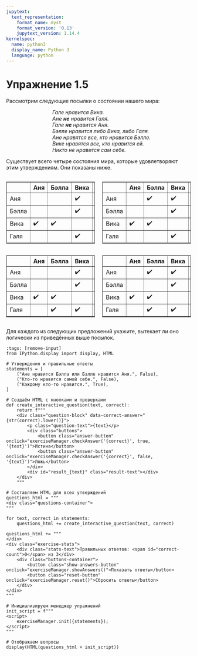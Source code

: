 ```yaml
---
jupytext:
  text_representation:
    format_name: myst
    format_version: '0.13'
    jupytext_version: 1.14.4
kernelspec:
  name: python3
  display_name: Python 3
  language: python
---
```


# Упражнение 1.5

Рассмотрим следующие посылки о состоянии нашего мира:

<p style="align: center; padding-left: 25%;">
<i>
Гале нравится Вика.<br>
Ане <b>не</b> нравится Галя.<br>
Гале <b>не</b> нравится Аня.<br>
Бэлле нравится либо Вика, либо Галя.<br>
Ане нравятся все, кто нравится Бэлле.<br>
Вике нравятся все, кто нравится ей.<br>
Никто не нравится сам себе.
</i>
</p>

Существует всего четыре состояния мира, которые удовлетворяют этим утверждениям. Они показаны ниже.

<div class="table-container">
<div style="display: flex; justify-content: space-between; gap: 20px;">

<table border="1" cellpadding="5" cellspacing="0" style="border-collapse: collapse;">
  <thead>
    <tr>
      <th></th>
      <th>Аня</th>
      <th>Бэлла</th>
      <th>Вика</th>
      <th>Галя</th>
    </tr>
  </thead>
  <tbody>
    <tr>
      <td>Аня</td>
      <td></td>
      <td></td>
      <td>✔️</td>
      <td></td>
    </tr>
    <tr>
      <td>Бэлла</td>
      <td></td>
      <td></td>
      <td>✔️</td>
      <td></td>
    </tr>
    <tr>
      <td>Вика</td>
      <td>✔️</td>
      <td>✔️</td>
      <td></td>
      <td>✔️</td>
    </tr>
    <tr>
      <td>Галя</td>
      <td></td>
      <td></td>
      <td>✔️</td>
      <td></td>
  </tbody>
</table>

<table border="1" cellpadding="5" cellspacing="0" style="border-collapse: collapse;">
  <thead>
    <tr>
      <th></th>
      <th>Аня</th>
      <th>Бэлла</th>
      <th>Вика</th>
      <th>Галя</th>
    </tr>
  </thead>
  <tbody>
    <tr>
      <td>Аня</td>
      <td></td>
      <td>✔️</td>
      <td>✔️</td>
      <td></td>
    </tr>
    <tr>
      <td>Бэлла</td>
      <td></td>
      <td></td>
      <td>✔️</td>
      <td></td>
    </tr>
    <tr>
      <td>Вика</td>
      <td>✔️</td>
      <td>✔️</td>
      <td></td>
      <td>✔️</td>
    </tr>
    <tr>
      <td>Галя</td>
      <td></td>
      <td></td>
      <td>✔️</td>
      <td></td>
  </tbody>
</table>

</div>

<div style="display: flex; justify-content: space-between; gap: 20px;">

<table border="1" cellpadding="5" cellspacing="0" style="border-collapse: collapse;">
  <thead>
    <tr>
      <th></th>
      <th>Аня</th>
      <th>Бэлла</th>
      <th>Вика</th>
      <th>Галя</th>
    </tr>
  </thead>
  <tbody>
    <tr>
      <td>Аня</td>
      <td></td>
      <td></td>
      <td>✔️</td>
      <td></td>
    </tr>
    <tr>
      <td>Бэлла</td>
      <td></td>
      <td></td>
      <td>✔️</td>
      <td></td>
    </tr>
    <tr>
      <td>Вика</td>
      <td>✔️</td>
      <td>✔️</td>
      <td></td>
      <td>✔️</td>
    </tr>
    <tr>
      <td>Галя</td>
      <td></td>
      <td>✔️</td>
      <td>✔️</td>
      <td></td>
  </tbody>
</table>

<table border="1" cellpadding="5" cellspacing="0" style="border-collapse: collapse;">
  <thead>
    <tr>
      <th></th>
      <th>Аня</th>
      <th>Бэлла</th>
      <th>Вика</th>
      <th>Галя</th>
    </tr>
  </thead>
  <tbody>
    <tr>
      <td>Аня</td>
      <td></td>
      <td>✔️</td>
      <td>✔️</td>
      <td></td>
    </tr>
    <tr>
      <td>Бэлла</td>
      <td></td>
      <td></td>
      <td>✔️</td>
      <td></td>
    </tr>
    <tr>
      <td>Вика</td>
      <td>✔️</td>
      <td>✔️</td>
      <td></td>
      <td>✔️</td>
    </tr>
    <tr>
      <td>Галя</td>
      <td></td>
      <td>✔️</td>
      <td>✔️</td>
      <td></td>
  </tbody>
</table>

</div>
</div>

Для каждого из следующих предложений укажите, вытекает ли оно логически из приведённых выше посылок.

```{code-cell} python3
:tags: [remove-input]
from IPython.display import display, HTML

# Утверждения и правильные ответы
statements = [
    ("Ане нравится Бэлла или Бэлле нравится Аня.", False),
    ("Кто-то нравится самой себе.", False),
    ("Каждому кто-то нравится.", True),
]

# Создаём HTML с кнопками и проверками
def create_interactive_question(text, correct):
    return f"""
    <div class="question-block" data-correct-answer="{str(correct).lower()}">
        <p class="question-text">{text}</p>
        <div class="buttons">
            <button class="answer-button" onclick="exerciseManager.checkAnswer('{correct}', true, '{text}')">Истина</button>
            <button class="answer-button" onclick="exerciseManager.checkAnswer('{correct}', false, '{text}')">Ложь</button>
        </div>
        <div id="result_{text}" class="result-text"></div>
    </div>
    """

# Составляем HTML для всех утверждений
questions_html = """
<div class="questions-container">
"""

for text, correct in statements:
    questions_html += create_interactive_question(text, correct)

questions_html += """
</div>
<div class="exercise-stats">
    <div class="stats-text">Правильных ответов: <span id="correct-count">0</span> из 3</div>
    <div class="buttons-container">
        <button class="show-answers-button" onclick="exerciseManager.showAnswers()">Показать ответы</button>
        <button class="reset-button" onclick="exerciseManager.reset()">Сбросить ответы</button>
    </div>
</div>
"""

# Инициализируем менеджер упражнений
init_script = f"""
<script>
    exerciseManager.init({statements});
</script>
"""

# Отображаем вопросы
display(HTML(questions_html + init_script))
```
